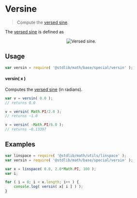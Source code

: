 # Versine

> Compute the [versed sine][versed-sine].


<section class="intro">

The [versed sine][versed-sine] is defined as

<!-- <equation class="equation" label="eq:versine" align="center" raw="\operatorname{versin} = 1 - \cos \theta" alt="Versed sine."> -->

<div class="equation" align="center" data-raw-text="\operatorname{versin} = 1 - \cos \theta" data-equation="eq:versine">
    <img src="" alt="Versed sine.">
    <br>
</div>

<!-- </equation> -->

</section>

<!-- /.intro -->


<section class="usage">

## Usage

``` javascript
var versin = require( '@stdlib/math/base/special/versin' );
```

#### versin( x )

Computes the [versed sine][versed-sine] (in radians).

``` javascript
var v = versin( 0.0 );
// returns 0.0

v = versin( Math.PI/2.0 );
// returns ~1.0

v = versin( -Math.PI/6.0 );
// returns ~0.13397
```

</section>

<!-- /.usage -->


<section class="examples">

## Examples

``` javascript
var linspace = require( '@stdlib/math/utils/linspace' );
var versin = require( '@stdlib/math/base/special/versin' );

var x = linspace( 0.0, 2.0*Math.PI, 100 );
var i;

for ( i = 0; i < x.length; i++ ) {
    console.log( versin( x[ i ] ) );
}
```

</section>

<!-- /.examples -->


<section class="links">

[versed-sine]: https://en.wikipedia.org/wiki/Versine

</section>

<!-- /.links -->

